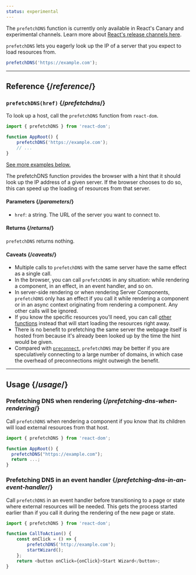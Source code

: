 ```yaml
---
status: experimental
---
```


<Canary>

The `prefetchDNS` function is currently only available in React's Canary and experimental channels. Learn more about [React's release channels here](/community/versioning-policy#all-release-channels).

</Canary>

<Intro>

`prefetchDNS` lets you eagerly look up the IP of a server that you expect to load resources from.

```js
prefetchDNS('https://example.com');
```

</Intro>

<InlineToc />

---

## Reference {/_reference_/}

### `prefetchDNS(href)` {/_prefetchdns_/}

To look up a host, call the `prefetchDNS` function from `react-dom`.

```js
import { prefetchDNS } from 'react-dom';

function AppRoot() {
    prefetchDNS('https://example.com');
    // ...
}
```

[See more examples below.](#usage)

The prefetchDNS function provides the browser with a hint that it should look up the IP address of a given server. If the browser chooses to do so, this can speed up the loading of resources from that server.

#### Parameters {/_parameters_/}

-   `href`: a string. The URL of the server you want to connect to.

#### Returns {/_returns_/}

`prefetchDNS` returns nothing.

#### Caveats {/_caveats_/}

-   Multiple calls to `prefetchDNS` with the same server have the same effect as a single call.
-   In the browser, you can call `prefetchDNS` in any situation: while rendering a component, in an effect, in an event handler, and so on.
-   In server-side rendering or when rendering Server Components, `prefetchDNS` only has an effect if you call it while rendering a component or in an async context originating from rendering a component. Any other calls will be ignored.
-   If you know the specific resources you'll need, you can call [other functions](/reference/react-dom/#resource-preloading-apis) instead that will start loading the resources right away.
-   There is no benefit to prefetching the same server the webpage itself is hosted from because it's already been looked up by the time the hint would be given.
-   Compared with [`preconnect`](/reference/react-dom/preconnect), `prefetchDNS` may be better if you are speculatively connecting to a large number of domains, in which case the overhead of preconnections might outweigh the benefit.

---

## Usage {/_usage_/}

### Prefetching DNS when rendering {/_prefetching-dns-when-rendering_/}

Call `prefetchDNS` when rendering a component if you know that its children will load external resources from that host.

```js
import { prefetchDNS } from 'react-dom';

function AppRoot() {
  prefetchDNS("https://example.com");
  return ...;
}
```

### Prefetching DNS in an event handler {/_prefetching-dns-in-an-event-handler_/}

Call `prefetchDNS` in an event handler before transitioning to a page or state where external resources will be needed. This gets the process started earlier than if you call it during the rendering of the new page or state.

```js
import { prefetchDNS } from 'react-dom';

function CallToAction() {
    const onClick = () => {
        prefetchDNS('http://example.com');
        startWizard();
    };
    return <button onClick={onClick}>Start Wizard</button>;
}
```
